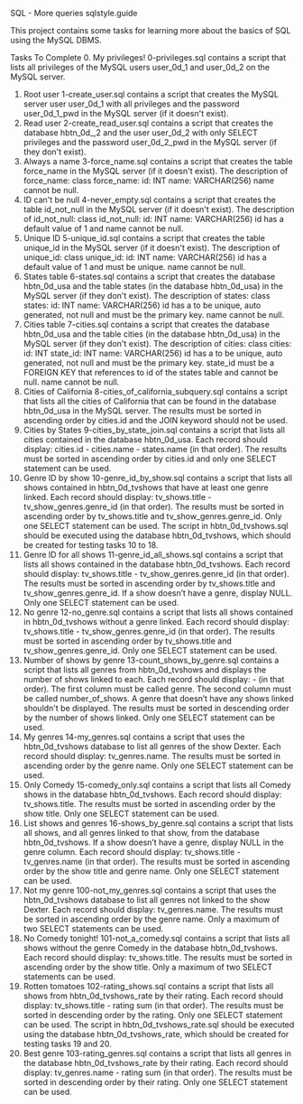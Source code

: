 SQL - More queries
sqlstyle.guide

This project contains some tasks for learning more about the basics of SQL using the MySQL DBMS.

Tasks To Complete
 0. My privileges!
0-privileges.sql contains a script that lists all privileges of the MySQL users user_0d_1 and user_0d_2 on the MySQL server.
 1. Root user
1-create_user.sql contains a script that creates the MySQL server user user_0d_1 with all privileges and the password user_0d_1_pwd in the MySQL server (if it doesn't exist).
 2. Read user
2-create_read_user.sql contains a script that creates the database hbtn_0d_,2 and the user user_0d_2 with only SELECT privileges and the password user_0d_2_pwd in the MySQL server (if they don't exist).
 3. Always a name
3-force_name.sql contains a script that creates the table force_name in the MySQL server (if it doesn't exist).
The description of force_name:
class force_name:
    id: INT
    name: VARCHAR(256)
name cannot be null.
 4. ID can't be null
4-never_empty.sql contains a script that creates the table id_not_null in the MySQL server (if it doesn't exist).
The description of id_not_null:
class id_not_null:
    id: INT
    name: VARCHAR(256)
id has a default value of 1 and name cannot be null.
 5. Unique ID
5-unique_id.sql contains a script that creates the table unique_id in the MySQL server (if it doesn't exist).
The description of unique_id:
class unique_id:
    id: INT
    name: VARCHAR(256)
id has a default value of 1 and must be unique. name cannot be null.
 6. States table
6-states.sql contains a script that creates the database hbtn_0d_usa and the table states (in the database hbtn_0d_usa) in the MySQL server (if they don't exist).
The description of states:
class states:
    id: INT
    name: VARCHAR(256)
id has a to be unique, auto generated, not null and must be the primary key. name cannot be null.
 7. Cities table
7-cities.sql contains a script that creates the database hbtn_0d_usa and the table cities (in the database hbtn_0d_usa) in the MySQL server (if they don't exist).
The description of cities:
class cities:
    id: INT
    state_id: INT
    name: VARCHAR(256)
id has a to be unique, auto generated, not null and must be the primary key. state_id must be a FOREIGN KEY that references to id of the states table and cannot be null. name cannot be null.
 8. Cities of California
8-cities_of_california_subquery.sql contains a script that lists all the cities of California that can be found in the database hbtn_0d_usa in the MySQL server. The results must be sorted in ascending order by cities.id and the JOIN keyword should not be used.
 9. Cities by States
9-cities_by_state_join.sql contains a script that lists all cities contained in the database hbtn_0d_usa. Each record should display: cities.id - cities.name - states.name (in that order). The results must be sorted in ascending order by cities.id and only one SELECT statement can be used.
 10. Genre ID by show
10-genre_id_by_show.sql contains a script that lists all shows contained in hbtn_0d_tvshows that have at least one genre linked. Each record should display: tv_shows.title - tv_show_genres.genre_id (in that order). The results must be sorted in ascending order by tv_shows.title and tv_show_genres.genre_id. Only one SELECT statement can be used. The script in hbtn_0d_tvshows.sql should be executed using the database hbtn_0d_tvshows, which should be created for testing tasks 10 to 18.
 11. Genre ID for all shows
11-genre_id_all_shows.sql contains a script that lists all shows contained in the database hbtn_0d_tvshows. Each record should display: tv_shows.title - tv_show_genres.genre_id (in that order). The results must be sorted in ascending order by tv_shows.title and tv_show_genres.genre_id. If a show doesn’t have a genre, display NULL. Only one SELECT statement can be used.
 12. No genre
12-no_genre.sql contains a script that lists all shows contained in hbtn_0d_tvshows without a genre linked. Each record should display: tv_shows.title - tv_show_genres.genre_id (in that order). The results must be sorted in ascending order by tv_shows.title and tv_show_genres.genre_id. Only one SELECT statement can be used.
 13. Number of shows by genre
13-count_shows_by_genre.sql contains a script that lists all genres from hbtn_0d_tvshows and displays the number of shows linked to each. Each record should display: <TV Show genre> - <Number of shows linked to this genre> (in that order). The first column must be called genre. The second column must be called number_of_shows. A genre that doesn’t have any shows linked shouldn't be displayed. The results must be sorted in descending order by the number of shows linked. Only one SELECT statement can be used.
 14. My genres
14-my_genres.sql contains a script that uses the hbtn_0d_tvshows database to list all genres of the show Dexter. Each record should display: tv_genres.name. The results must be sorted in ascending order by the genre name. Only one SELECT statement can be used.
 15. Only Comedy
15-comedy_only.sql contains a script that lists all Comedy shows in the database hbtn_0d_tvshows. Each record should display: tv_shows.title. The results must be sorted in ascending order by the show title. Only one SELECT statement can be used.
 16. List shows and genres
16-shows_by_genre.sql contains a script that lists all shows, and all genres linked to that show, from the database hbtn_0d_tvshows. If a show doesn’t have a genre, display NULL in the genre column. Each record should display: tv_shows.title - tv_genres.name (in that order). The results must be sorted in ascending order by the show title and genre name. Only one SELECT statement can be used.
 17. Not my genre
100-not_my_genres.sql contains a script that uses the hbtn_0d_tvshows database to list all genres not linked to the show Dexter. Each record should display: tv_genres.name. The results must be sorted in ascending order by the genre name. Only a maximum of two SELECT statements can be used.
 18. No Comedy tonight!
101-not_a_comedy.sql contains a script that lists all shows without the genre Comedy in the database hbtn_0d_tvshows. Each record should display: tv_shows.title. The results must be sorted in ascending order by the show title. Only a maximum of two SELECT statements can be used.
 19. Rotten tomatoes
102-rating_shows.sql contains a script that lists all shows from hbtn_0d_tvshows_rate by their rating. Each record should display: tv_shows.title - rating sum (in that order). The results must be sorted in descending order by the rating. Only one SELECT statement can be used. The script in hbtn_0d_tvshows_rate.sql should be executed using the database hbtn_0d_tvshows_rate, which should be created for testing tasks 19 and 20.
 20. Best genre
103-rating_genres.sql contains a script that lists all genres in the database hbtn_0d_tvshows_rate by their rating. Each record should display: tv_genres.name - rating sum (in that order). The results must be sorted in descending order by their rating. Only one SELECT statement can be used.
